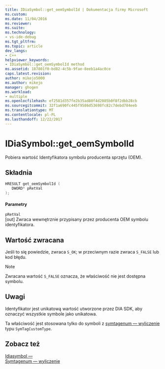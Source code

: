 ```yaml
---
title: IDiaSymbol::get_oemSymbolId | Dokumentacja firmy Microsoft
ms.custom: 
ms.date: 11/04/2016
ms.reviewer: 
ms.suite: 
ms.technology:
- vs-ide-debug
ms.tgt_pltfrm: 
ms.topic: article
dev_langs:
- C++
helpviewer_keywords:
- IDiaSymbol::get_oemSymbolId method
ms.assetid: 187801f0-bd82-4c5b-9fae-8eeb1a4ac0ce
caps.latest.revision: 
author: mikejo5000
ms.author: mikejo
manager: ghogen
ms.workload:
- multiple
ms.openlocfilehash: ef2581d357fe2b35ad80f4d2085b0f8f2dbb28cb
ms.sourcegitcommit: 32f1a690fc445f9586d53698fc82c7debd784eeb
ms.translationtype: MT
ms.contentlocale: pl-PL
ms.lasthandoff: 12/22/2017
---
```

# <a name="idiasymbolgetoemsymbolid"></a>IDiaSymbol::get_oemSymbolId
Pobiera wartość Identyfikatora symbolu producenta sprzętu (OEM).  
  
## <a name="syntax"></a>Składnia  
  
```C++  
HRESULT get_oemSymbolId (   
   DWORD* pRetVal  
);  
```  
  
#### <a name="parameters"></a>Parametry  
 `pRetVal`  
 [out] Zwraca wewnętrznie przypisany przez producenta OEM symbolu identyfikatora.  
  
## <a name="return-value"></a>Wartość zwracana  
 Jeśli to się powiedzie, zwraca `S_OK`; w przeciwnym razie zwraca `S_FALSE` lub kod błędu.  
  
> [!NOTE]
>  Zwracana wartość `S_FALSE` oznacza, że właściwość nie jest dostępna symbolu.  
  
## <a name="remarks"></a>Uwagi  
 Identyfikator jest unikatową wartość utworzone przez DIA SDK, aby oznaczyć wszystkie symbole jako unikatowa.  
  
 Ta właściwość jest stosowana tylko do symboli z [symtagenum — wyliczenie](../../debugger/debug-interface-access/symtagenum.md) typu `SymTagCustomType`.  
  
## <a name="see-also"></a>Zobacz też  
 [Idiasymbol —](../../debugger/debug-interface-access/idiasymbol.md)   
 [Symtagenum — wyliczenie](../../debugger/debug-interface-access/symtagenum.md)